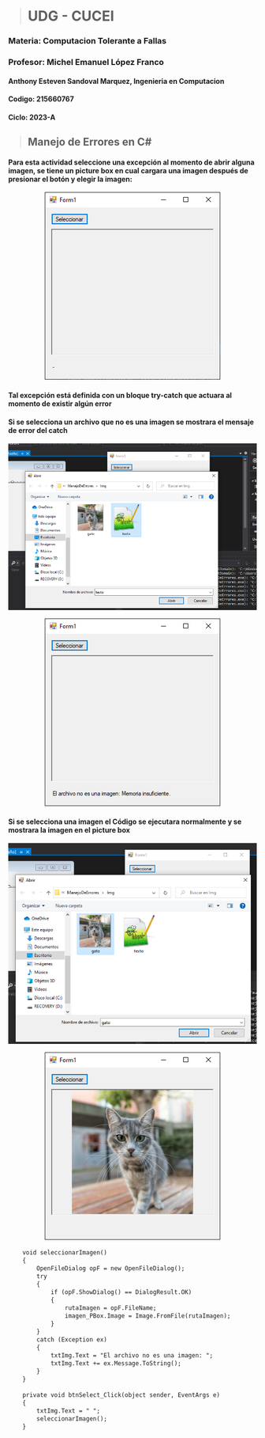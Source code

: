 > # UDG - CUCEI
### Materia: Computacion Tolerante a Fallas
### Profesor: Michel Emanuel López Franco
#### Anthony Esteven Sandoval Marquez, Ingenieria en Computacion
#### Codigo: 215660767
#### Ciclo: 2023-A

> ## Manejo de Errores en C#

#### Para esta actividad seleccione una excepción al momento de abrir alguna imagen, se tiene un picture box en cual cargara una imagen después de presionar el botón y elegir la imagen:
<p align="center"> <img src="https://github.com/Zaikron/ManejoDeErrores_CToleranteFallas/blob/main/Imagenes/c1.PNG"/> </p>

#### Tal excepción está definida con un bloque try-catch que actuara al momento de existir algún error

#### Si se selecciona un archivo que no es una imagen se mostrara el mensaje de error del catch
<p align="center"> <img src="https://github.com/Zaikron/ManejoDeErrores_CToleranteFallas/blob/main/Imagenes/c2.PNG"/> </p>
<p align="center"> <img src="https://github.com/Zaikron/ManejoDeErrores_CToleranteFallas/blob/main/Imagenes/c3.PNG"/> </p>

#### Si se selecciona una imagen el Código se ejecutara normalmente y se mostrara la imagen en el picture box
<p align="center"> <img src="https://github.com/Zaikron/ManejoDeErrores_CToleranteFallas/blob/main/Imagenes/c4.PNG"/> </p>
<p align="center"> <img src="https://github.com/Zaikron/ManejoDeErrores_CToleranteFallas/blob/main/Imagenes/c5.PNG"/> </p>

        void seleccionarImagen()
        {
            OpenFileDialog opF = new OpenFileDialog();
            try
            {
                if (opF.ShowDialog() == DialogResult.OK)
                {
                    rutaImagen = opF.FileName;
                    imagen_PBox.Image = Image.FromFile(rutaImagen);
                }
            }
            catch (Exception ex)
            {
                txtImg.Text = "El archivo no es una imagen: ";
                txtImg.Text += ex.Message.ToString();
            }
        }

        private void btnSelect_Click(object sender, EventArgs e)
        {
            txtImg.Text = " ";
            seleccionarImagen();
        }
    
